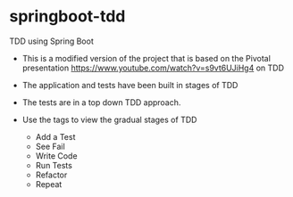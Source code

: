 # springboot-tdd
TDD using Spring Boot

* This is a modified version of the project that is based on the Pivotal presentation https://www.youtube.com/watch?v=s9vt6UJiHg4 on TDD

* The application and tests have been built in stages of TDD 
* The tests are in a top down TDD approach. 
* Use the tags to view the gradual stages of TDD 
    * Add a Test
    * See Fail
    * Write Code
    * Run Tests
    * Refactor
    * Repeat

